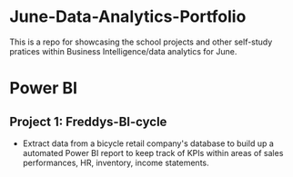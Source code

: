 # June-Data-Analytics-Portfolio

This is a repo for showcasing the school projects and other self-study pratices within Business Intelligence/data analytics for June.

# Power BI
## Project 1: Freddys-BI-cycle
* Extract data from a bicycle retail company's database to build up a automated Power BI report to keep track of KPIs within areas of sales performances, HR, inventory, income statements. 


